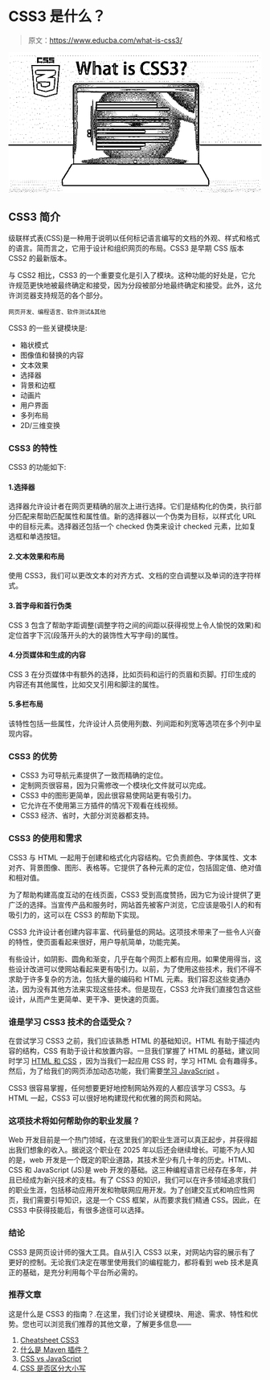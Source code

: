 # CSS3 是什么？

> 原文：<https://www.educba.com/what-is-css3/>

![What-is-CSS3](img/98c6312463067b7d070e9f4cd0640b45.png)



## CSS3 简介

级联样式表(CSS)是一种用于说明以任何标记语言编写的文档的外观、样式和格式的语言。简而言之，它用于设计和组织网页的布局。CSS3 是早期 CSS 版本 CSS2 的最新版本。

与 CSS2 相比，CSS3 的一个重要变化是引入了模块。这种功能的好处是，它允许规范更快地被最终确定和接受，因为分段被部分地最终确定和接受。此外，这允许浏览器支持规范的各个部分。

<small>网页开发、编程语言、软件测试&其他</small>

CSS3 的一些关键模块是:

*   箱状模式
*   图像值和替换的内容
*   文本效果
*   选择器
*   背景和边框
*   动画片
*   用户界面
*   多列布局
*   2D/三维变换

### CSS3 的特性

CSS3 的功能如下:

#### 1.选择器

选择器允许设计者在网页更精确的层次上进行选择。它们是结构化的伪类，执行部分匹配来帮助匹配属性和属性值。新的选择器以一个伪类为目标，以样式化 URL 中的目标元素。选择器还包括一个 checked 伪类来设计 checked 元素，比如复选框和单选按钮。

#### 2.文本效果和布局

使用 CSS3，我们可以更改文本的对齐方式、文档的空白调整以及单词的连字符样式。

#### 3.首字母和首行伪类

CSS 3 包含了帮助字距调整(调整字符之间的间距以获得视觉上令人愉悦的效果)和定位首字下沉(段落开头的大的装饰性大写字母)的属性。

#### 4.分页媒体和生成的内容

CSS 3 在分页媒体中有额外的选择，比如页码和运行的页眉和页脚。打印生成的内容还有其他属性，比如交叉引用和脚注的属性。

#### 5.多栏布局

该特性包括一些属性，允许设计人员使用列数、列间距和列宽等选项在多个列中呈现内容。

### CSS3 的优势

*   CSS3 为可导航元素提供了一致而精确的定位。
*   定制网页很容易，因为只需修改一个模块化文件就可以完成。
*   CSS3 中的图形更简单，因此很容易使网站更有吸引力。
*   它允许在不使用第三方插件的情况下观看在线视频。
*   CSS3 经济、省时，大部分浏览器都支持。

### CSS3 的使用和需求

CSS3 与 HTML 一起用于创建和格式化内容结构。它负责颜色、字体属性、文本对齐、背景图像、图形、表格等。它提供了各种元素的定位，包括固定值、绝对值和相对值。

为了帮助构建高度互动的在线页面，CSS3 受到高度赞扬，因为它为设计提供了更广泛的选择。当宣传产品和服务时，网站首先被客户浏览，它应该是吸引人的和有吸引力的，这可以在 CSS3 的帮助下实现。

CSS3 允许设计者创建内容丰富、代码量低的网站。这项技术带来了一些令人兴奋的特性，使页面看起来很好，用户导航简单，功能完美。

有些设计，如阴影、圆角和渐变，几乎在每个网页上都有应用。如果使用得当，这些设计改进可以使网站看起来更有吸引力。以前，为了使用这些技术，我们不得不求助于许多复杂的方法，包括大量的编码和 HTML 元素。我们容忍这些变通办法，因为没有其他方法来实现这些技术。但是现在，CSS3 允许我们直接包含这些设计，从而产生更简单、更干净、更快速的页面。

### 谁是学习 CSS3 技术的合适受众？

在尝试学习 CSS3 之前，我们应该熟悉 HTML 的基础知识。HTML 有助于描述内容的结构，CSS 有助于设计和放置内容。一旦我们掌握了 HTML 的基础，建议同时学习 [HTML 和 CSS](https://www.educba.com/html-vs-css/) ，因为当我们一起应用 CSS 时，学习 HTML 会有趣得多。然后，为了给我们的网页添加动态功能，我们需要[学习 JavaScript](https://www.educba.com/what-is-javascript/) 。

CSS3 很容易掌握，任何想要更好地控制网站外观的人都应该学习 CSS3。与 HTML 一起，CSS3 可以很好地构建现代和优雅的网页和网站。

### 这项技术将如何帮助你的职业发展？

Web 开发目前是一个热门领域，在这里我们的职业生涯可以真正起步，并获得超出我们想象的收入。据说这个职业在 2025 年以后还会继续增长。可能不为人知的是，web 开发是一个既定的职业道路，其技术至少有几十年的历史。HTML、CSS 和 JavaScript (JS)是 web 开发的基础。这三种编程语言已经存在多年，并且已经成为新兴技术的支柱。有了 CSS3 的知识，我们可以在许多领域追求我们的职业生涯，包括移动应用开发和物联网应用开发。为了创建交互式和响应性网页，我们需要引导知识，这是一个 CSS 框架，从而要求我们精通 CSS。因此，在 CSS3 中获得技能后，有很多途径可以选择。

### 结论

CSS3 是网页设计师的强大工具。自从引入 CSS3 以来，对网站内容的展示有了更好的控制。无论我们决定在哪里使用我们的编程能力，都将看到 web 技术是真正的基础，是充分利用每个平台所必需的。

### 推荐文章

这是什么是 CSS3 的指南？.在这里，我们讨论关键模块、用途、需求、特性和优势。您也可以浏览我们推荐的其他文章，了解更多信息——

1.  [Cheatsheet CSS3](https://www.educba.com/cheat-sheet-css3/)
2.  [什么是 Maven 插件？](https://www.educba.com/what-is-maven-plugins/)
3.  [CSS vs JavaScript](https://www.educba.com/css-vs-javascript/)
4.  [CSS 是否区分大小写](https://www.educba.com/is-css-case-sensitive/)





